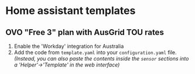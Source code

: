 # Home assistant templates

## OVO "Free 3" plan with AusGrid TOU rates

1. Enable the 'Workday' integration for Australia
2. Add the code from `template.yaml` into your `configuration.yaml` file. _(Instead, you can also paste the contents inside the `sensor` sections into a 'Helper'->'Template' in the web interface)_
